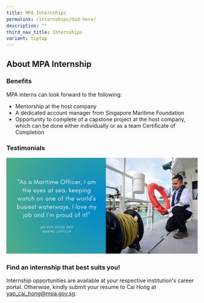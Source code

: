 ```yaml
---
title: MPA Internships
permalink: /internships/dud-here/
description: ""
third_nav_title: Internships
variant: tiptap
---
```

## About MPA Internship

### Benefits
MPA interns can look forward to the following:

* Mentorship at the host company
* A dedicated account manager from Singapore Maritime Foundation
* Opportunity to complete of a capstone project at the host company, which can be done either individually or as a team
Certificate of Completion

### Testimonials
![](/images/sample%20profiling%20quote.jpeg)

### Find an internship that best suits you!
Internship opportunities are available at your respective institution's career portal. Otherwise, kindly submit your resume to Cai Hong at yap_cai_hong@mpa.gov.sg.